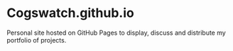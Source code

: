 # Cogswatch.github.io
Personal site hosted on GitHub Pages to display, discuss and distribute my portfolio of projects.
